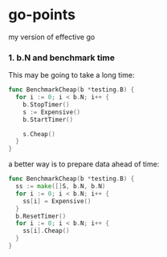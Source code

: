 # go-points
my version of effective go

### 1. b.N and benchmark time

This may be going to take a long time:
```go
func BenchmarkCheap(b *testing.B) {
  for i := 0; i < b.N; i++ {
    b.StopTimer()
    s := Expensive()
    b.StartTimer()

    s.Cheap()
  }
}
```
a better way is to prepare data ahead of time:

```go
func BenchmarkCheap(b *testing.B) {
  ss := make([]S, b.N, b.N)
  for i := 0; i < b.N; i++ {
    ss[i] = Expensive()
  }
  b.ResetTimer()
  for i := 0; i < b.N; i++ {
    ss[i].Cheap()
  }
}
```
